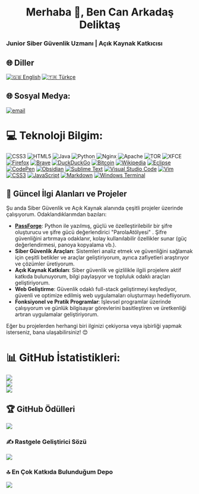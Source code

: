 <h1 align="center">Merhaba 👋, Ben Can Arkadaş Deliktaş</h1>

### Junior Siber Güvenlik Uzmanı | Açık Kaynak Katkıcısı

## 🌐 Diller
[![🇬🇧 English](https://img.shields.io/badge/🇬🇧-English-red)](README.md)
[![🇹🇷 Türkçe](https://img.shields.io/badge/🇹🇷-Türkçe-blue)](README-TR.md)

## 🌐 Sosyal Medya:
[![email](https://img.shields.io/badge/Email-D14836?logo=gmail&logoColor=white)](mailto:can.deliktas@protonmail.com) 

# 💻 Teknoloji Bilgim:
![CSS3](https://img.shields.io/badge/css3-%231572B6.svg?style=for-the-badge&logo=css3&logoColor=white) ![HTML5](https://img.shields.io/badge/html5-%23E34F26.svg?style=for-the-badge&logo=html5&logoColor=white) ![Java](https://img.shields.io/badge/java-%23ED8B00.svg?style=for-the-badge&logo=openjdk&logoColor=white) ![Python](https://img.shields.io/badge/python-3670A0?style=for-the-badge&logo=python&logoColor=ffdd54) ![Nginx](https://img.shields.io/badge/nginx-%23009639.svg?style=for-the-badge&logo=nginx&logoColor=white) ![Apache](https://img.shields.io/badge/apache-%23D42029.svg?style=for-the-badge&logo=apache&logoColor=white) ![TOR](https://img.shields.io/badge/tor-%237E4798.svg?style=for-the-badge&logo=tor-project&logoColor=white) ![XFCE](https://img.shields.io/badge/XFCE-%232284F2.svg?style=for-the-badge&logo=xfce&logoColor=white) [![Firefox](https://img.shields.io/badge/Firefox-FF7139?style=for-the-badge&logo=Firefox&logoColor=white)](https://img.shields.io/badge/Firefox-FF7139?style=for-the-badge&logo=Firefox&logoColor=white)
[![Brave](https://img.shields.io/badge/Brave-FB542B?style=for-the-badge&logo=Brave&logoColor=white)](https://img.shields.io/badge/Brave-FB542B?style=for-the-badge&logo=Brave&logoColor=white)
[![DuckDuckGo](https://img.shields.io/badge/duckduckgo-de5833?style=for-the-badge&logo=duckduckgo&logoColor=white)](https://img.shields.io/badge/duckduckgo-de5833?style=for-the-badge&logo=duckduckgo&logoColor=white)
[![Bitcoin](https://img.shields.io/badge/Bitcoin-000?style=for-the-badge&logo=bitcoin&logoColor=white)](https://img.shields.io/badge/Bitcoin-000?style=for-the-badge&logo=bitcoin&logoColor=white)
[![Wikipedia](https://img.shields.io/badge/Wikipedia-%23000000.svg?style=for-the-badge&logo=wikipedia&logoColor=white)](https://img.shields.io/badge/Wikipedia-%23000000.svg?style=for-the-badge&logo=wikipedia&logoColor=white)
[![Eclipse](https://img.shields.io/badge/Eclipse-FE7A16.svg?style=for-the-badge&logo=Eclipse&logoColor=white)](https://img.shields.io/badge/Eclipse-FE7A16.svg?style=for-the-badge&logo=Eclipse&logoColor=white)
[![CodePen](https://img.shields.io/badge/CodePen-white?style=for-the-badge&logo=codepen&logoColor=black)](https://img.shields.io/badge/CodePen-white?style=for-the-badge&logo=codepen&logoColor=black)
[![Obsidian](https://img.shields.io/badge/Obsidian-%23483699.svg?style=for-the-badge&logo=obsidian&logoColor=white)](https://img.shields.io/badge/Obsidian-%23483699.svg?style=for-the-badge&logo=obsidian&logoColor=white)
[![Sublime Text](https://img.shields.io/badge/sublime_text-%23575757.svg?style=for-the-badge&logo=sublime-text&logoColor=important)](https://img.shields.io/badge/sublime_text-%23575757.svg?style=for-the-badge&logo=sublime-text&logoColor=important)
[![Visual Studio Code](https://img.shields.io/badge/Visual%20Studio%20Code-0078d7.svg?style=for-the-badge&logo=visual-studio-code&logoColor=white)](https://img.shields.io/badge/Visual%20Studio%20Code-0078d7.svg?style=for-the-badge&logo=visual-studio-code&logoColor=white)
[![Vim](https://img.shields.io/badge/VIM-%2311AB00.svg?style=for-the-badge&logo=vim&logoColor=white)](https://img.shields.io/badge/VIM-%2311AB00.svg?style=for-the-badge&logo=vim&logoColor=white)
[![CSS3](https://img.shields.io/badge/css3-%231572B6.svg?style=for-the-badge&logo=css3&logoColor=white)](https://img.shields.io/badge/css3-%231572B6.svg?style=for-the-badge&logo=css3&logoColor=white)
[![JavaScript](https://img.shields.io/badge/javascript-%23323330.svg?style=for-the-badge&logo=javascript&logoColor=%23F7DF1E)](https://img.shields.io/badge/javascript-%23323330.svg?style=for-the-badge&logo=javascript&logoColor=%23F7DF1E)
[![Markdown](https://img.shields.io/badge/markdown-%23000000.svg?style=for-the-badge&logo=markdown&logoColor=white)](https://img.shields.io/badge/markdown-%23000000.svg?style=for-the-badge&logo=markdown&logoColor=white)
[![Windows Terminal](https://img.shields.io/badge/Windows%20Terminal-%234D4D4D.svg?style=for-the-badge&logo=windows-terminal&logoColor=white)](https://img.shields.io/badge/Windows%20Terminal-%234D4D4D.svg?style=for-the-badge&logo=windows-terminal&logoColor=white)

## 🔭 Güncel İlgi Alanları ve Projeler

Şu anda Siber Güvenlik ve Açık Kaynak alanında çeşitli projeler üzerinde çalışıyorum. Odaklandıklarımdan bazıları:

- **[PassForge](https://github.com/can-deliktas/PassForge)**:  Python ile yazılmış, güçlü ve özelleştirilebilir bir şifre oluşturucu ve şifre gücü değerlendirici "ParolaAtölyesi" . Şifre güvenliğini artırmaya odaklanır, kolay kullanılabilir özellikler sunar (güç değerlendirmesi, panoya kopyalama vb.).
- **Siber Güvenlik Araçları**: Sistemleri analiz etmek ve güvenliğini sağlamak için çeşitli betikler ve araçlar geliştiriyorum, ayrıca zafiyetleri araştırıyor ve çözümler üretiyorum.
- **Açık Kaynak Katkıları**: Siber güvenlik ve gizlilikle ilgili projelere aktif katkıda bulunuyorum, bilgi paylaşıyor ve topluluk odaklı araçları geliştiriyorum.
- **Web Geliştirme**: Güvenlik odaklı full-stack geliştirmeyi keşfediyor, güvenli ve optimize edilmiş web uygulamaları oluşturmayı hedefliyorum.
- **Fonksiyonel ve Pratik Programlar**: İşlevsel programlar üzerinde çalışıyorum ve günlük bilgisayar görevlerini basitleştiren ve üretkenliği artıran uygulamalar geliştiriyorum.

Eğer bu projelerden herhangi biri ilginizi çekiyorsa veya işbirliği yapmak isterseniz, bana ulaşabilirsiniz! 😊

# 📊 GitHub İstatistikleri:
![](https://github-readme-stats.vercel.app/api?username=can-deliktas&theme=dark&hide_border=false&include_all_commits=false&count_private=false)<br/>
![](https://github-readme-streak-stats.herokuapp.com/?user=can-deliktas&theme=dark&hide_border=false)<br/>
![](https://github-readme-stats.vercel.app/api/top-langs/?username=can-deliktas&theme=dark&hide_border=false&include_all_commits=false&count_private=false&layout=compact)

## 🏆 GitHub Ödülleri
![](https://github-profile-trophy.vercel.app/?username=can-deliktas&theme=radical&no-frame=false&no-bg=true&margin-w=4)

### ✍️ Rastgele Geliştirici Sözü
![](https://quotes-github-readme.vercel.app/api?type=horizontal&theme=radical)

### 🔝 En Çok Katkıda Bulunduğum Depo
![](https://github-contributor-stats.vercel.app/api?username=can-deliktas&limit=5&theme=dark&combine_all_yearly_contributions=true)

